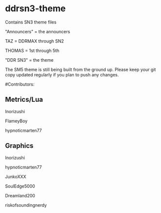 # ddrsn3-theme
Contains SN3 theme files

"Announcers" = the announcers

TAZ = DDRMAX through SN2

THOMAS = 1st through 5th


"DDR SN3" = the theme

The SM5 theme is still being built from the ground up. Please keep your git copy updated regularly if you plan to push any changes.

#Contributors:

Metrics/Lua
--
Inorizushi

FlameyBoy

hypnoticmarten77

Graphics
--
Inorizushi

hypnoticmarten77

JunkoXXX

SoulEdge5000

Dreamland200

riskofsoundingnerdy
